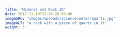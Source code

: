 ```yaml
---
title: "Mineral and Rock ID"
date: 2017-11-10T12:34:28-03:00
imageSRC: "images/uploads/sciencecenter/quartz.jpg"
imageALT: "a rock with a piece of quartz in it"
weight: 3
---
```

